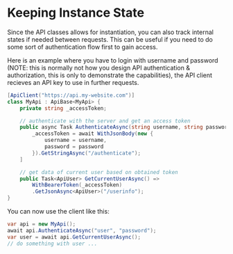 # Keeping Instance State
Since the API classes allows for instantiation, you can also track internal states if needed between requests. This can be useful if you need to do some sort of authentication flow first to gain access.

Here is an example where you have to login with username and password (NOTE: this is normally not how you design API authentication & authorization, this is only to demonstrate the capabilities), the API client recieves an API key to use in further requests.

```cs
[ApiClient("https://api.my-website.com")]
class MyApi : ApiBase<MyApi> {
    private string _accessToken;

    // authenticate with the server and get an access token
    public async Task AuthenticateAsync(string username, string password) [
        _accessToken = await WithJsonBody(new {
            username = username,
            password = password
        }).GetStringAsync("/authenticate");
    ]

    // get data of current user based on obtained token
    public Task<ApiUser> GetCurrentUserAsync() =>
        WithBearerToken(_accessToken)
        .GetJsonAsync<ApiUser>("/userinfo");
}
```

You can now use the client like this:
```cs
var api = new MyApi();
await api.AuthenticateAsync("user", "password");
var user = await api.GetCurrentUserAsync();
// do something with user ...
```
